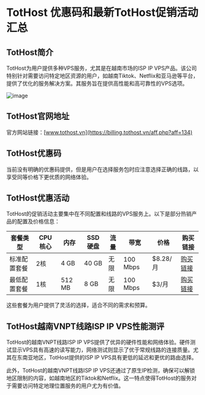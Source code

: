 # TotHost 优惠码和最新TotHost促销活动汇总

## TotHost简介
TotHost为用户提供多种VPS服务，尤其是在越南市场的ISP IP VPS产品。该公司特别针对需要访问特定地区资源的用户，如越南Tiktok、Netflix和亚马逊等平台，提供了优化的服务解决方案。其服务旨在提供高性能和高可靠性的VPS选项。

![image](https://github.com/jtrdth/TotHost/assets/158166922/35bb4c77-14dc-49e5-a665-33200277c9f0)

## TotHost官网地址
官方网站链接：[www.tothost.vn](https://billing.tothost.vn/aff.php?aff=134)

## TotHost优惠码
当前没有明确的优惠码提供，但是用户在选择服务包时应注意选择正确的线路，以享受同等价格下更优质的网络体验。

## TotHost优惠活动
TotHost的促销活动主要集中在不同配置和线路的VPS服务上。以下是部分热销产品的配置及价格信息：

| 套餐类型       | CPU核心 | 内存   | SSD硬盘 | 流量     | 带宽     | 价格     | 购买链接                                         |
|--------------|--------|------|---------|---------|---------|---------|-------------------------------------------------|
| 标准配置套餐   | 2核    | 4 GB | 40 GB   | 无限     | 100 Mbps | $8.28/月 | [购买链接](https://billing.tothost.vn/aff.php?aff=134&pid=238)     |
| 最低配置套餐   | 1核    | 512 MB | 8 GB   | 无限     | 100 Mbps | $3/月   | [购买链接](https://billing.tothost.vn/aff.php?aff=134&gid=13)     |

这些套餐为用户提供了灵活的选择，适合不同的需求和预算。

## TotHost越南VNPT线路ISP IP VPS性能测评
TotHost的越南VNPT线路ISP IP VPS提供了优异的硬件性能和网络体验。硬件测试显示VPS具有高速的读写能力，网络测试则显示了优于常规线路的连接质量。尤其在东南亚地区，TotHost提供的ISP IP VPS具有更低的延迟和更优的路由选择。

此外，TotHost的越南VNPT线路ISP IP VPS还通过了原生IP检测，确保可以解锁地区限制的内容，如越南地区的Tiktok和Netflix。这一特点使得TotHost的服务对于需要访问特定地理位置服务的用户尤为有价值。


